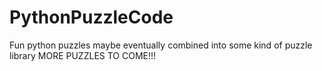 # PythonPuzzleCode
Fun python puzzles maybe eventually combined into some kind of puzzle library 
MORE PUZZLES TO COME!!!
